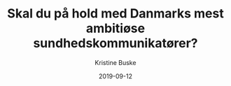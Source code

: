 ---
title: "Skal du på hold med Danmarks mest ambitiøse sundhedskommunikatører?"
description: Beskrivelse af hvad siden handler om.
author: "Kristine Buske"
manchet_text: >-
    Hos Mediegruppen skaber vi forandring gennem historier om mennesker. En af dem er historien om den tidligere misbruger Tage, som vores content- og magasinredaktør Kristine skulle formidle. En helt særlig historie, der rørte hende.
cover_image: "workshop-1-1200x675_vydt8e"
date: 2019-09-12
---